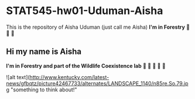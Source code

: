 # STAT545-hw01-Uduman-Aisha
This is the repository of Aisha Uduman (just call me Aisha) 
**I'm in Forestry** :evergreen_tree: :tanabata_tree: :deciduous_tree: 

## Hi my name is Aisha 


**I'm in Forestry and part of the Wildlife Coexistence lab** :evergreen_tree: :leopard: :tanabata_tree: :elephant: :deciduous_tree: 

![alt text](http://www.kentucky.com/latest-news/gfbqtz/picture42467733/alternates/LANDSCAPE_1140/n85re.So.79.jpg "something to think about!"

